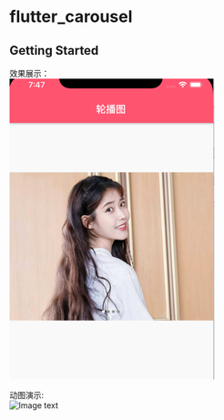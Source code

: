 # flutter_carousel  

## Getting Started    

效果展示：  
![Image text](https://github.com/penghuaijie/Carousel/blob/master/GIF/1.png)  


动图演示:   
![Image text](https://github.com/penghuaijie/Carousel/blob/master/GIF/2.gif)  
